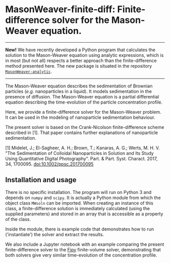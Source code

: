 # MasonWeaver-finite-diff: Finite-difference solver for the Mason-Weaver equation.

---
**New!** We have recently developed a Python program that calculates the solution to the Mason-Weaver equation using analytic expressions, which is in most (but not all) respects a better approach than the finite-difference method presented here. The new package is situated in the repository [`MasonWeaver-analytic`](https://github.com/mhvwerts/MasonWeaver-analytic).

---

The Mason-Weaver equation describes the sedimentation of Brownian particles (*e.g.* nanoparticles in a liquid). It models sedimentation in the presence of diffusion. The Mason-Weaver
equation is a partial differential equation describing the time-evolution of
the particle concentration profile.

Here, we provide a finite-difference solver for the Mason-Weaver problem. It can be used in the modeling of nanoparticle sedimentation behaviour.

The present solver is based on the Crank-Nicolson finite-difference scheme
described in [1]. That paper contains further explanations of nanoparticle sedimentation.

[1] Midelet, J.; El-Sagheer, A. H.; Brown, T.; Kanaras, A. G.;
    Werts, M. H. V. "The Sedimentation of Colloidal Nanoparticles in 
    Solution and Its Study Using Quantitative Digital Photography".
    Part. & Part. Syst. Charact. 2017, 34, 1700095. 
    [doi:10.1002/ppsc.201700095](https://doi.org/10.1002/ppsc.201700095) 


## Installation and usage

There is no specific installation. The program will run on Python 3 and depends on ``numpy`` and ``scipy``. It is actually a Python module from which the object class ``MWsoln`` can be imported. When creating an instance of this class, a finite-difference solution is immediately calculated (using the supplied parameters) and stored in an array that is accessible as a property of the class.

Inside the module, there is example code that demonstrates how to run ('instantiate') the solver and extract the results.

We also include a Jupyter notebook with an example comparing the present finite-difference solver to the [Fipy](https://www.ctcms.nist.gov/fipy/) finite-volume solver, demonstrating that both solvers give very similar time-evolution of the concentration profile.







